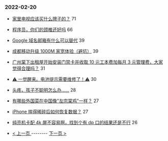 ### 2022-02-20 
- [家里电视应该买什么牌子的？](https://www.v2ex.com/t/835139) 71
- [程序员，你们的颈椎还好吗](https://www.v2ex.com/t/835152) 66
- [Google 域名邮箱有什么可以替代](https://www.v2ex.com/t/835155) 39
- [成都移动升级 1000M 家宽体验（避坑）](https://www.v2ex.com/t/835158) 39
- [广州棠下出租屋开始安装门禁卡并收取 10 元工本费加每月 3 元管理费，大家觉得合理吗？](https://www.v2ex.com/t/835086) 31
- [⚠️ 一觉醒来。电池提示需要维修了！⚠️](https://www.v2ex.com/t/835096) 30
- [头疼，孩子不聪明怎么办……](https://www.v2ex.com/t/835185) 28
- [有哪些外国菜在中国像"左宗棠鸡"一样？](https://www.v2ex.com/t/835126) 27
- [iPhone 摔得稀碎后如何恢复数据？](https://www.v2ex.com/t/835177) 27
- [纯亮机卡配 4k 屏不容易啊，找到个有 dp 口的结果还是不行](https://www.v2ex.com/t/835169) 26 

- [ < 上一页 ](https://github.com/able8/v2ex-hot-record/blob/master/2022-02-19.md) -------- [ 下一页 > ](https://github.com/able8/v2ex-hot-record/blob/master/2022-02-21.md)